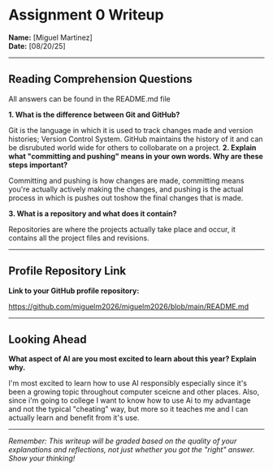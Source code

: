 # Assignment 0 Writeup

**Name:** [Miguel Martinez]  
**Date:** [08/20/25]

---

## Reading Comprehension Questions
All answers can be found in the README.md file

**1. What is the difference between Git and GitHub?**

Git is the language in which it is used to track changes made and version histories; Version Control System. GitHub maintains the history of it and can be disrubuted world wide for others to collobarate on a project.
**2. Explain what "committing and pushing" means in your own words. Why are these steps important?**

Committing and pushing is how changes are made, committing means you're actually actively making the changes, and pushing is the actual process in which is pushes out toshow the final changes that is made.

**3. What is a repository and what does it contain?**

Repositories are where the projects actually take place and occur, it contains all the project files and revisions.

---

## Profile Repository Link

**Link to your GitHub profile repository:** 

https://github.com/miguelm2026/miguelm2026/blob/main/README.md 

---

## Looking Ahead

**What aspect of AI are you most excited to learn about this year? Explain why.**

I'm most excited to learn how to use AI responsibly especially since it's been a growing topic throughout computer sceicne and other places. Also, since i'm going to college I want to know how to use Ai to my advantage and not the typical "cheating" way, but more so it teaches me and I can actually learn and benefit from it's use.

---

*Remember: This writeup will be graded based on the quality of your explanations and reflections, not just whether you got the "right" answer. Show your thinking!*
